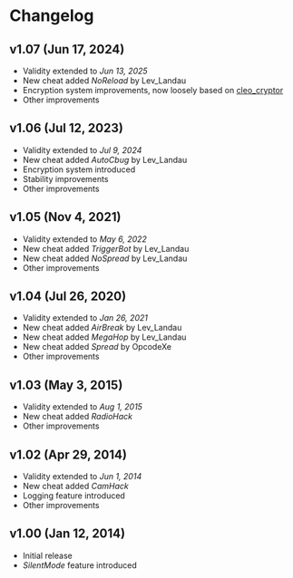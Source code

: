 # Changelog

## v1.07 (Jun 17, 2024)

- Validity extended to *Jun 13, 2025*
- New cheat added *NoReload* by Lev_Landau
- Encryption system improvements, now loosely based on [cleo_cryptor](https://github.com/lev-landau-official/cleo_cryptor)
- Other improvements

## v1.06 (Jul 12, 2023)

- Validity extended to *Jul 9, 2024*
- New cheat added *AutoCbug* by Lev_Landau
- Encryption system introduced
- Stability improvements
- Other improvements

## v1.05 (Nov 4, 2021)

- Validity extended to *May 6, 2022*
- New cheat added *TriggerBot* by Lev_Landau
- New cheat added *NoSpread* by Lev_Landau
- Other improvements

## v1.04 (Jul 26, 2020)

- Validity extended to *Jan 26, 2021*
- New cheat added *AirBreak* by Lev_Landau
- New cheat added *MegaHop* by Lev_Landau
- New cheat added *Spread* by OpcodeXe
- Other improvements

## v1.03 (May 3, 2015)

- Validity extended to *Aug 1, 2015*
- New cheat added *RadioHack*
- Other improvements

## v1.02 (Apr 29, 2014)

- Validity extended to *Jun 1, 2014*
- New cheat added *CamHack*
- Logging feature introduced
- Other improvements

## v1.00 (Jan 12, 2014)

- Initial release
- *SilentMode* feature introduced
